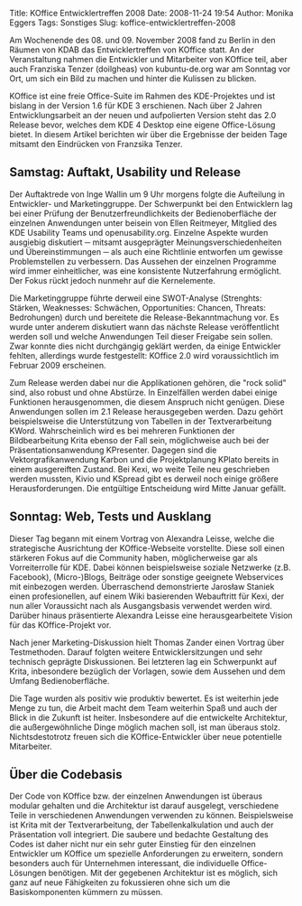 Title: KOffice Entwicklertreffen 2008
Date: 2008-11-24 19:54
Author: Monika Eggers
Tags: Sonstiges
Slug: koffice-entwicklertreffen-2008

Am Wochenende des 08. und 09. November 2008 fand zu Berlin in den Räumen
von KDAB das Entwicklertreffen von KOffice statt. An der Veranstaltung
nahmen die Entwickler und Mitarbeiter von KOffice teil, aber auch
Franziska Tenzer (doilgheas) von kubuntu-de.org war am Sonntag vor Ort,
um sich ein Bild zu machen und hinter die Kulissen zu blicken.


KOffice ist eine freie Office-Suite im Rahmen des KDE-Projektes und ist
bislang in der Version 1.6 für KDE 3 erschienen. Nach über 2 Jahren
Entwicklungsarbeit an der neuen und aufpolierten Version steht das 2.0
Release bevor, welches dem KDE 4 Desktop eine eigene Office-Lösung
bietet. In diesem Artikel berichten wir über die Ergebnisse der beiden
Tage mitsamt den Eindrücken von Franzsika Tenzer.


<!--break--><!--break-->

Samstag: Auftakt, Usability und Release
---------------------------------------


Der Auftaktrede von Inge Wallin um 9 Uhr morgens folgte die Aufteilung
in Entwickler- und Marketinggruppe. Der Schwerpunkt bei den Entwicklern
lag bei einer Prüfung der Benutzerfreundlichkeits der Bedienoberfläche
der einzelnen Anwendungen unter beisein von Ellen Reitmeyer, Mitglied
des KDE Usability Teams und openusability.org. Einzelne Aspekte wurden
ausgiebig diskutiert ─ mitsamt ausgeprägter Meinungsverschiedenheiten
und Übereinstimmungen ─ als auch eine Richtlinie entworfen um gewisse
Problemstellen zu verbessern. Das Aussehen der einzelnen Programme wird
immer einheitlicher, was eine konsistente Nutzerfahrung ermöglicht. Der
Fokus rückt jedoch nunmehr auf die Kernelemente.


Die Marketinggruppe führte derweil eine SWOT-Analyse (Strenghts:
Stärken, Weaknesses: Schwächen, Opportunities: Chancen, Threats:
Bedrohungen) durch und bereitete die Release-Bekanntmachung vor. Es
wurde unter anderem diskutiert wann das nächste Release veröffentlicht
werden soll und welche Anwendungen Teil dieser Freigabe sein sollen.
Zwar konnte dies nicht durchgängig geklärt werden, da einige Entwickler
fehlten, allerdings wurde festgestellt: KOffice 2.0 wird voraussichtlich
im Februar 2009 erscheinen.


Zum Release werden dabei nur die Applikationen gehören, die "rock solid"
sind, also robust und ohne Abstürze. In Einzelfällen werden dabei einige
Funktionen herausgenommen, die diesem Anspruch nicht genügen. Diese
Anwendungen sollen im 2.1 Release herausgegeben werden. Dazu gehört
beispielsweise die Unterstützung von Tabellen in der Textverarbeitung
KWord. Wahrscheinlich wird es bei mehreren Funktionen der
Bildbearbeitung Krita ebenso der Fall sein, möglichweise auch bei der
Präsentationsanwendung KPresenter. Dagegen sind die
Vektorgrafikanwendung Karbon und die Projektplanung KPlato bereits in
einem ausgereiften Zustand. Bei Kexi, wo weite Teile neu geschrieben
werden mussten, Kivio und KSpread gibt es derweil noch einige größere
Herausforderungen. Die entgültige Entscheidung wird Mitte Januar
gefällt.


Sonntag: Web, Tests und Ausklang
--------------------------------


Dieser Tag begann mit einem Vortrag von Alexandra Leisse, welche die
strategische Ausrichtung der KOffice-Webseite vorstellte. Diese soll
einen stärkeren Fokus auf die Community haben, möglicherweise gar als
Vorreiterrolle für KDE. Dabei können beispielsweise soziale Netzwerke
(z.B. Facebook), (Micro-)Blogs, Beiträge oder sonstige geeignete
Webservices mit einbezogen werden. Überraschend demonstrierte Jarosław
Staniek einen profesionellen, auf einem Wiki basierenden Webauftritt für
Kexi, der nun aller Voraussicht nach als Ausgangsbasis verwendet werden
wird. Darüber hinaus präsentierte Alexandra Leisse eine
herausgearbeitete Vision für das KOffice-Projekt vor.


Nach jener Marketing-Diskussion hielt Thomas Zander einen Vortrag über
Testmethoden. Darauf folgten weitere Entwicklersitzungen und sehr
technisch geprägte Diskussionen. Bei letzteren lag ein Schwerpunkt auf
Krita, inbesondere bezüglich der Vorlagen, sowie dem Aussehen und dem
Umfang Bedienoberfläche.


Die Tage wurden als positiv wie produktiv bewertet. Es ist weiterhin
jede Menge zu tun, die Arbeit macht dem Team weiterhin Spaß und auch der
Blick in die Zukunft ist heiter. Insbesondere auf die entwickelte
Architektur, die außergewöhnliche Dinge möglich machen soll, ist man
überaus stolz. Nichtsdestotrotz freuen sich die KOffice-Entwickler über
neue potentielle Mitarbeiter.


Über die Codebasis
------------------


Der Code von KOffice bzw. der einzelnen Anwendungen ist überaus modular
gehalten und die Architektur ist darauf ausgelegt, verschiedene Teile in
verschiedenen Anwendungen verwenden zu können. Beispielsweise ist Krita
mit der Textverarbeitung, der Tabellenkalkulation und auch der
Präsentation voll integriert. Die saubere und bedachte Gestaltung des
Codes ist daher nicht nur ein sehr guter Einstieg für den einzelnen
Entwickler um KOffice um spezielle Anforderungen zu erweitern, sondern
besonders auch für Unternehmen interessant, die individuelle
Office-Lösungen benötigen. Mit der gegebenen Architektur ist es möglich,
sich ganz auf neue Fähigkeiten zu fokussieren ohne sich um die
Basiskomponenten kümmern zu müssen.




